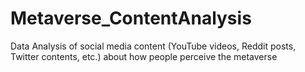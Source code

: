 # Metaverse_ContentAnalysis
Data Analysis of social media content (YouTube videos, Reddit posts, Twitter contents, etc.) about how people perceive the metaverse
